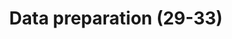 ---
layout: home
title: Data preparation (29-33)
parent: Method (Item#7-43)
nav_order: 6
has_children: true
---